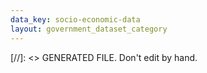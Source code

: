 ```yaml
---
data_key: socio-economic-data
layout: government_dataset_category
---
```

[//]: <> GENERATED FILE. Don't edit by hand.